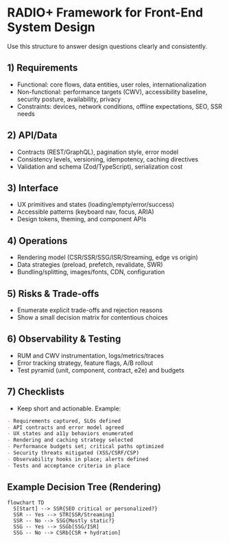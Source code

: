 # RADIO+ Framework for Front-End System Design

Use this structure to answer design questions clearly and consistently.

## 1) Requirements
- Functional: core flows, data entities, user roles, internationalization
- Non-functional: performance targets (CWV), accessibility baseline, security posture, availability, privacy
- Constraints: devices, network conditions, offline expectations, SEO, SSR needs

## 2) API/Data
- Contracts (REST/GraphQL), pagination style, error model
- Consistency levels, versioning, idempotency, caching directives
- Validation and schema (Zod/TypeScript), serialization cost

## 3) Interface
- UX primitives and states (loading/empty/error/success)
- Accessible patterns (keyboard nav, focus, ARIA)
- Design tokens, theming, and component APIs

## 4) Operations
- Rendering model (CSR/SSR/SSG/ISR/Streaming, edge vs origin)
- Data strategies (preload, prefetch, revalidate, SWR)
- Bundling/splitting, images/fonts, CDN, configuration

## 5) Risks & Trade-offs
- Enumerate explicit trade-offs and rejection reasons
- Show a small decision matrix for contentious choices

## 6) Observability & Testing
- RUM and CWV instrumentation, logs/metrics/traces
- Error tracking strategy, feature flags, A/B rollout
- Test pyramid (unit, component, contract, e2e) and budgets

## 7) Checklists
- Keep short and actionable. Example:

```md
- Requirements captured, SLOs defined
- API contracts and error model agreed
- UX states and a11y behaviors enumerated
- Rendering and caching strategy selected
- Performance budgets set; critical paths optimized
- Security threats mitigated (XSS/CSRF/CSP)
- Observability hooks in place; alerts defined
- Tests and acceptance criteria in place
```

## Example Decision Tree (Rendering)

```mermaid
flowchart TD
  S[Start] --> SSR{SEO critical or personalized?}
  SSR -- Yes --> STR[SSR/Streaming]
  SSR -- No --> SSG{Mostly static?}
  SSG -- Yes --> SSGb[SSG/ISR]
  SSG -- No --> CSRb[CSR + hydration]
```


